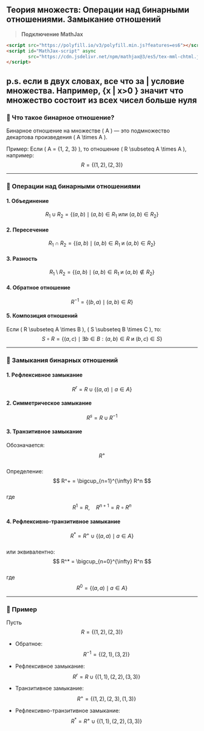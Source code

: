 ## Теория множеств: Операции над бинарными отношениями. Замыкание отношений

> **Подключение MathJax**
```html
<script src="https://polyfill.io/v3/polyfill.min.js?features=es6"></script>
<script id="MathJax-script" async
        src="https://cdn.jsdelivr.net/npm/mathjax@3/es5/tex-mml-chtml.js">
</script>
```
p.s. если в двух словах, все что за | условие множества. Например, {x | x>0 } значит что множество состоит из всех чисел больше нуля
---

### 🔹 Что такое бинарное отношение?

Бинарное отношение на множестве \( A \) — это подмножество декартова произведения \( A \times A \).

Пример:
Если \( A = \{1, 2, 3\} \), то отношение \( R \subseteq A \times A \), например:
$$ R = \{(1, 2), (2, 3)\} $$

---

### 🔹 Операции над бинарными отношениями

#### 1. Объединение
$$ R_1 \cup R_2 = \{(a, b) \mid (a, b) \in R_1 \text{ или } (a, b) \in R_2\} $$

#### 2. Пересечение
$$ R_1 \cap R_2 = \{(a, b) \mid (a, b) \in R_1 \text{ и } (a, b) \in R_2\} $$

#### 3. Разность
$$ R_1 \setminus R_2 = \{(a, b) \mid (a, b) \in R_1 \text{ и } (a, b) \notin R_2\} $$

#### 4. Обратное отношение
$$ R^{-1} = \{(b, a) \mid (a, b) \in R\} $$

#### 5. Композиция отношений
Если \( R \subseteq A \times B \), \( S \subseteq B \times C \), то:
$$ S \circ R = \{(a, c) \mid \exists b \in B: (a, b) \in R \text{ и } (b, c) \in S\} $$

---

### 🔹 Замыкания бинарных отношений

#### 1. Рефлексивное замыкание
$$ R^r = R \cup \{(a, a) \mid a \in A\} $$

#### 2. Симметрическое замыкание
$$ R^s = R \cup R^{-1} $$

#### 3. Транзитивное замыкание
Обозначается:
$$ R^+ $$  
Определение:
$$ R^+ = \bigcup_{n=1}^{\infty} R^n $$  
где  
$$ R^1 = R, \quad R^{n+1} = R \circ R^n $$

#### 4. Рефлексивно-транзитивное замыкание
$$ R^* = R^+ \cup \{(a, a) \mid a \in A\} $$  
или эквивалентно:
$$ R^* = \bigcup_{n=0}^{\infty} R^n $$  
где  
$$ R^0 = \{(a, a) \mid a \in A\} $$

---

### 🔹 Пример

Пусть  
$$ R = \{(1, 2), (2, 3)\} $$

- Обратное:  
  $$ R^{-1} = \{(2, 1), (3, 2)\} $$

- Рефлексивное замыкание:  
  $$ R^r = R \cup \{(1, 1), (2, 2), (3, 3)\} $$

- Транзитивное замыкание:  
  $$ R^+ = \{(1, 2), (2, 3), (1, 3)\} $$

- Рефлексивно-транзитивное замыкание:  
  $$ R^* = R^+ \cup \{(1, 1), (2, 2), (3, 3)\} $$

